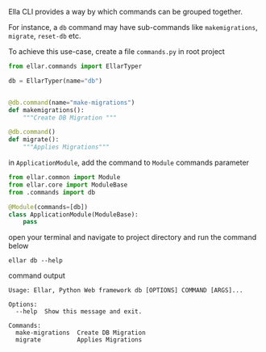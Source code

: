 
Ella CLI provides a way by which commands can be grouped together. 

For instance, a `db` command may have sub-commands like `makemigrations`, `migrate`, `reset-db` etc.

To achieve this use-case, create a file `commands.py` in root project
```python
from ellar.commands import EllarTyper

db = EllarTyper(name="db")


@db.command(name="make-migrations")
def makemigrations():
    """Create DB Migration """

@db.command()
def migrate():
    """Applies Migrations"""
```
in `ApplicationModule`, add the command to `Module` commands parameter 
```python
from ellar.common import Module
from ellar.core import ModuleBase
from .commands import db

@Module(commands=[db])
class ApplicationModule(ModuleBase):
    pass
```
open your terminal and navigate to project directory and run the command below
```shell
ellar db --help
```
command output
```shell
Usage: Ellar, Python Web framework db [OPTIONS] COMMAND [ARGS]...

Options:
  --help  Show this message and exit.

Commands:
  make-migrations  Create DB Migration
  migrate          Applies Migrations

```
